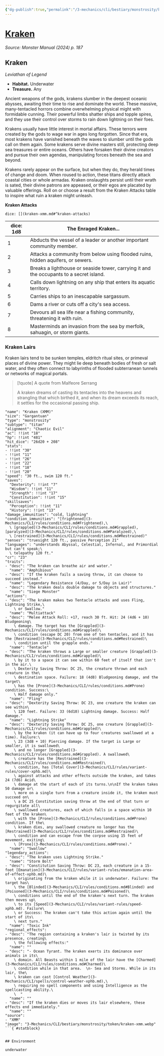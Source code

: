 ```yaml
---
{"dg-publish":true,"permalink":"/3-mechanics/cli/bestiary/monstrosity/kraken-xmm/","tags":["ttrpg-cli/compendium/src/5e/xmm","ttrpg-cli/monster/cr/23","ttrpg-cli/monster/environment/underwater","ttrpg-cli/monster/size/gargantuan","ttrpg-cli/monster/type/monstrosity/titan"],"noteIcon":""}
---
```


# [Kraken](3-Mechanics\CLI\bestiary\monstrosity/kraken-xmm.md)
*Source: Monster Manual (2024) p. 187*  

## Kraken

*Leviathan of Legend*

- **Habitat.** Underwater  
- **Treasure.** Any  

Ancient weapons of the gods, krakens slumber in the deepest oceanic abysses, awaiting their time to rise and dominate the world. These massive, many-tentacled horrors combine overwhelming physical might with formidable cunning. Their powerful limbs shatter ships and topple spires, and they use their control over storms to rain down lightning on their foes.

Krakens usually have little interest in mortal affairs. These terrors were created by the gods to wage war in ages long forgotten. Since that era, most krakens have vanished beneath the waves to slumber until the gods call on them again. Some krakens serve divine masters still, protecting deep sea treasures or entire oceans. Others have forsaken their divine creators and pursue their own agendas, manipulating forces beneath the sea and beyond.

Krakens rarely appear on the surface, but when they do, they herald times of change and doom. When roused to action, these titans directly attack coastal cities or whole armadas. Kraken onslaughts persist until their wrath is sated, their divine patrons are appeased, or their egos are placated by valuable offerings. Roll on or choose a result from the Kraken Attacks table to inspire what ruin a kraken might unleash.

**Kraken Attacks**

`dice: [](kraken-xmm.md#^kraken-attacks)`

| dice: 1d8 | The Enraged Kraken... |
|-----------|-----------------------|
| 1 | Abducts the vessel of a leader or another important community member. |
| 2 | Attacks a community from below using flooded ruins, hidden aquifers, or sewers. |
| 3 | Breaks a lighthouse or seaside tower, carrying it and the occupants to a secret island. |
| 4 | Calls down lightning on any ship that enters its aquatic territory. |
| 5 | Carries ships to an inescapable sargassum. |
| 6 | Dams a river or cuts off a city's sea access. |
| 7 | Devours all sea life near a fishing community, threatening it with ruin. |
| 8 | Masterminds an invasion from the sea by merfolk, sahuagin, or storm giants. |{ #kraken-attacks}


### Kraken Lairs

Kraken lairs tend to be sunken temples, eldritch ritual sites, or primeval places of divine power. They might lie deep beneath bodies of fresh or salt water, and they often connect to labyrinths of flooded subterranean tunnels or networks of magical portals.

> [!quote] A quote from Malfeore Serrang  
> 
> A kraken dreams of casting its tentacles into the heavens and strangling that which birthed it, and when its dream exceeds its reach, it settles for the occasional passing ship.


```statblock
"name": "Kraken (XMM)"
"size": "Gargantuan"
"type": "monstrosity"
"subtype": "titan"
"alignment": "Chaotic Evil"
"ac": !!int "18"
"hp": !!int "481"
"hit_dice": "26d20 + 208"
"stats":
- !!int "30"
- !!int "11"
- !!int "26"
- !!int "22"
- !!int "18"
- !!int "20"
"speed": "30 ft., swim 120 ft."
"saves":
  "Dexterity": !!int "7"
  "Wisdom": !!int "11"
  "Strength": !!int "17"
  "Constitution": !!int "15"
"skillsaves":
  "Perception": !!int "11"
  "History": !!int "13"
"damage_immunities": "cold, lightning"
"condition_immunities": "[frightened](3-Mechanics/CLI/rules/conditions.md#Frightened),\
  \ [grappled](3-Mechanics/CLI/rules/conditions.md#Grappled), [paralyzed](3-Mechanics/CLI/rules/conditions.md#Paralyzed),\
  \ [restrained](3-Mechanics/CLI/rules/conditions.md#Restrained)"
"senses": "truesight 120 ft., passive Perception 21"
"languages": "understands Abyssal, Celestial, Infernal, and Primordial but can't speak;\
  \ telepathy 120 ft."
"cr": "23"
"traits":
- "desc": "The kraken can breathe air and water."
  "name": "Amphibious"
- "desc": "If the kraken fails a saving throw, it can choose to succeed instead."
  "name": "Legendary Resistance (4/Day, or 5/Day in Lair)"
- "desc": "The kraken deals double damage to objects and structures."
  "name": "Siege Monster"
"actions":
- "desc": "The kraken makes two Tentacle attacks and uses Fling, Lightning Strike,\
    \ or Swallow."
  "name": "Multiattack"
- "desc": "Melee Attack Roll: +17, reach 30 ft. Hit: 24 (4d6 + 10) Bludgeoning\
    \ damage. The target has the [Grappled](3-Mechanics/CLI/rules/conditions.md#Grappled)\
    \ condition (escape DC 20) from one of ten tentacles, and it has the [Restrained](3-Mechanics/CLI/rules/conditions.md#Restrained)\
    \ condition until the grapple ends."
  "name": "Tentacle"
- "desc": "The kraken throws a Large or smaller creature [Grappled](3-Mechanics/CLI/rules/conditions.md#Grappled)\
    \ by it to a space it can see within 60 feet of itself that isn't in the air.\
    \ Dexterity Saving Throw: DC 25, the creature thrown and each creature in the\
    \ destination space. Failure: 18 (4d8) Bludgeoning damage, and the target\
    \ has the [Prone](3-Mechanics/CLI/rules/conditions.md#Prone) condition. Success:\
    \ Half damage only."
  "name": "Fling"
- "desc": "Dexterity Saving Throw: DC 23, one creature the kraken can see within\
    \ 120 feet. Failure: 33 (6d10) Lightning damage. Success: Half damage."
  "name": "Lightning Strike"
- "desc": "Dexterity Saving Throw: DC 25, one creature [Grappled](3-Mechanics/CLI/rules/conditions.md#Grappled)\
    \ by the kraken (it can have up to four creatures swallowed at a time). Failure:\
    \ 23 (3d8 + 10) Piercing damage. If the target is Large or smaller, it is swallowed\
    \ and no longer [Grappled](3-Mechanics/CLI/rules/conditions.md#Grappled). A swallowed\
    \ creature has the [Restrained](3-Mechanics/CLI/rules/conditions.md#Restrained)\
    \ condition, has [Total Cover](3-Mechanics/CLI/rules/variant-rules/cover-xphb.md)\
    \ against attacks and other effects outside the kraken, and takes 24 (7d6) Acid\
    \ damage at the start of each of its turns.\n\nIf the kraken takes 50 damage or\
    \ more on a single turn from a creature inside it, the kraken must succeed on\
    \ a DC 25 Constitution saving throw at the end of that turn or regurgitate all\
    \ swallowed creatures, each of which falls in a space within 10 feet of the kraken\
    \ with the [Prone](3-Mechanics/CLI/rules/conditions.md#Prone) condition. If the\
    \ kraken dies, any swallowed creature no longer has the [Restrained](3-Mechanics/CLI/rules/conditions.md#Restrained)\
    \ condition and can escape from the corpse using 15 feet of movement, exiting\
    \ [Prone](3-Mechanics/CLI/rules/conditions.md#Prone)."
  "name": "Swallow"
"legendary_actions":
- "desc": "The kraken uses Lightning Strike."
  "name": "Storm Bolt"
- "desc": "Constitution Saving Throw: DC 23, each creature in a 15-foot [Emanation](3-Mechanics/CLI/rules/variant-rules/emanation-area-of-effect-xphb.md)\
    \ originating from the kraken while it is underwater. Failure: The target has\
    \ the [Blinded](3-Mechanics/CLI/rules/conditions.md#Blinded) and [Poisoned](3-Mechanics/CLI/rules/conditions.md#Poisoned)\
    \ conditions until the end of the kraken's next turn. The kraken then moves up\
    \ to its [Speed](3-Mechanics/CLI/rules/variant-rules/speed-xphb.md). Failure\
    \ or Success: The kraken can't take this action again until the start of its\
    \ next turn."
  "name": "Toxic Ink"
"regional_effects":
- "desc": "The region containing a kraken's lair is twisted by its presence, creating\
    \ the following effects:"
  "name": ""
- "desc": "- Ocean Tyrant. The kraken exerts its dominance over animals in its\
    \ domain. All Beasts within 1 mile of the lair have the [Charmed](3-Mechanics/CLI/rules/conditions.md#Charmed)\
    \ condition while in that area.  \n- Sea and Storms. While in its lair, the\
    \ kraken can cast [Control Weather](3-Mechanics/CLI/spells/control-weather-xphb.md),\
    \ requiring no spell components and using Intelligence as the spellcasting ability.\
    \  "
  "name": ""
- "desc": "If the kraken dies or moves its lair elsewhere, these effects end immediately."
  "name": ""
"source":
- "XMM"
"image": "3-Mechanics/CLI/bestiary/monstrosity/token/kraken-xmm.webp"
```{ #statblock}


## Environment

underwater